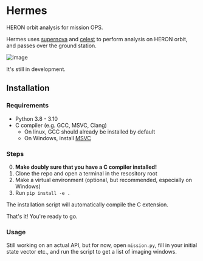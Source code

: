 # Hermes

HERON orbit analysis for mission OPS.

Hermes uses [supernova](https://github.com/utat-ss/supernova) and [celest](https://github.com/JaiWillems/Celest) to perform analysis on HERON orbit, and passes over the ground station.

![image](https://github.com/utat-ss/hermes/assets/54449457/6344c177-958b-4fc3-a800-f8d008e06866)

It's still in development.

## Installation

### Requirements

- Python 3.8 - 3.10
- C compiler (e.g. GCC, MSVC, Clang)
  - On linux, GCC should already be installed by default
  - On Windows, install [MSVC](https://visualstudio.microsoft.com/downloads/#build-tools-for-visual-studio-2019)

### Steps

0. **Make doubly sure that you have a C compiler installed!**
1. Clone the repo and open a terminal in the resository root
2. Make a virtual environment (optional, but recommended, especially on Windows)
3. Run `pip install -e .`

The installation script will automatically compile the C extension.

That's it! You're ready to go.

### Usage

Still working on an actual API, but for now, open `mission.py`, fill in your initial state vector etc., and run the script to get a list of imaging windows.
